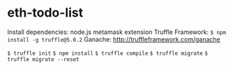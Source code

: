 # eth-todo-list

Install dependencies:
node.js
metamask extension
Truffle Framework: `$ npm install -g truffle@5.0.2`
Ganache: http://truffleframework.com/ganache

`$ truffle init`
`$ npm install`
`$ truffle compile`
`$ truffle migrate`
`$ truffle migrate --reset`

